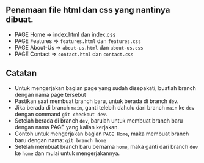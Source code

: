 ## Penamaan file html dan css yang nantinya dibuat.

- PAGE Home => index.html dan index.css
- PAGE Features => `features.html` dan `features.css`
- PAGE About-Us => `about-us.html` dan `about-us.css`
- PAGE Contact => `contact.html` dan `contact.css`

## Catatan

- Untuk mengerjakan bagian page yang sudah disepakati, buatlah branch dengan nama page tersebut
- Pastikan saat membuat branch baru, untuk berada di branch `dev`.
- Jika berada di branch `main`, ganti telebih dahulu dari branch `main` ke `dev` dengan command `git checkout dev`.
- Setelah berada di branch `dev`, barulah untuk membuat branch baru dengan nama PAGE yang kalian kerjakan.
- Contoh untuk mengerjakan bagian `PAGE Home`, maka membuat branch baru dengan nama: `git branch home`
- Setelah membuat branch baru bernama `home`, maka ganti dari branch `dev` ke `home` dan mulai untuk mengerjakannya.

